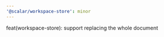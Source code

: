 ```yaml
---
'@scalar/workspace-store': minor
---
```


feat(workspace-store): support replacing the whole document
